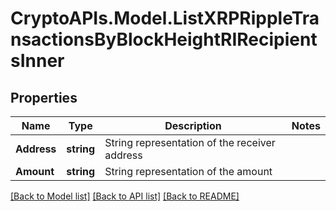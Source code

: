 # CryptoAPIs.Model.ListXRPRippleTransactionsByBlockHeightRIRecipientsInner

## Properties

Name | Type | Description | Notes
------------ | ------------- | ------------- | -------------
**Address** | **string** | String representation of the receiver address | 
**Amount** | **string** | String representation of the amount | 

[[Back to Model list]](../README.md#documentation-for-models) [[Back to API list]](../README.md#documentation-for-api-endpoints) [[Back to README]](../README.md)

